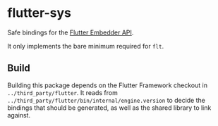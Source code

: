 # flutter-sys

Safe bindings for the [Flutter Embedder API](https://github.com/flutter/flutter/wiki/Custom-Flutter-Engine-Embedders).

It only implements the bare minimum required for `flt`.

## Build

Building this package depends on the Flutter Framework checkout in `../third_party/flutter`. It reads from `../third_party/flutter/bin/internal/engine.version` to decide the bindings that should be generated, as well as the shared library to link against.
